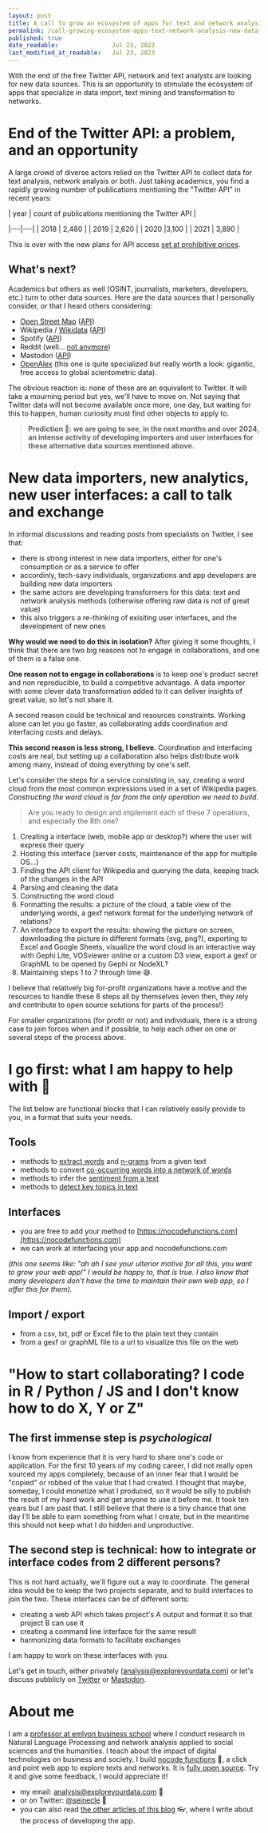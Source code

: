 ```yaml
---
layout: post
title: A call to grow an ecosystem of apps for text and network analysis on new data sources
permalink: /call-growing-ecosystem-apps-text-network-analysis-new-data-sources/
published: true
date_readable:               Jul 23, 2023
last_modified_at_readable:   Jul 23, 2023
---
```

With the end of the free Twitter API, network and text analysts are looking for new data sources. This is an opportunity to stimulate the ecosystem of apps that specialize in data import, text mining and transformation to networks.

# End of the Twitter API: a problem, and an opportunity
A large crowd of diverse actors relied on the Twitter API to collect data for text analysis, network analysis or both.
Just taking academics, you find a rapidly growing number of publications mentioning the "Twitter API" in recent years:

|  year | count of publications mentioning the Twitter API  |

|---|---|
| 2018  | 2,480  |
| 2019  | 2,620  |
| 2020  |3,100   |
| 2021  | 3,890  |

This is over with the new plans for API access [set at prohibitive prices](https://developer.twitter.com/en/products/twitter-api).

## What's next?
Academics but others as well (OSINT, journalists, marketers, developers, etc.) turn to other data sources.
Here are the data sources that I personally consider, or that I heard others considering:

- [Open Street Map](https://www.openstreetmap.org/#map=5/46.449/2.210) ([API](https://wiki.openstreetmap.org/wiki/API))
- Wikipedia / [Wikidata](https://www.wikidata.org/wiki/Wikidata:Main_Page) ([API](https://www.wikidata.org/wiki/Wikidata:Data_access/en))
- Spotify ([API](https://developer.spotify.com/documentation/web-api))
- Reddit (well... [not anymore](https://en.wikipedia.org/wiki/2023_Reddit_API_controversy))
- Mastodon ([API](https://docs.joinmastodon.org/api/))
- [OpenAlex](https://openalex.org/) (this one is quite specialized but really worth a look: gigantic, free access to global scientometric data).

The obvious reaction is: none of these are an equivalent to Twitter.
It will take a mourning period but yes, we'll have to move on.
Not saying that Twitter data will not become available once more, one day, but waiting for this to happen, human curiosity must find other objects to apply to.

> **Prediction 🔮: we are going to see, in the next months and over 2024, an intense activity of developing importers and user interfaces for these alternative data sources mentioned above.**

# New data importers, new analytics, new user interfaces: a call to talk and exchange
In informal discussions and reading posts from specialists on Twitter, I see that:

- there is strong interest in new data importers, either for one's consumption or as a service to offer
- accordinly, tech-savy individuals, organizations and app developers are building new data importers
- the same actors are developing transformers for this data: text and network analysis methods (otherwise offering raw data is not of great value)
- this also triggers a re-thinking of exisiting user interfaces, and the development of new ones

**Why would we need to do this in isolation?**
After giving it some thoughts, I think that there are two big reasons not to engage in collaborations, and one of them is a false one.

**One reason not to engage in collaborations** is to keep one's product secret and non reproducible, to build a competitive advantage.
A data importer with some clever data transformation added to it can deliver insights of great value, so let's not share it.

A second reason could be technical and resources constraints.
Working alone can let you go faster, as collaborating adds coordination and interfacing costs and delays.

**This second reason is less strong, I believe.**
Coordination and interfacing costs are real, but setting up a collaboration also helps distribute work among many, instead of doing everything by one's self.

Let's consider the steps for a service consisting in, say, creating a word cloud from the most common expressions used in a set of Wikipedia pages.
*Constructing the word cloud is far from the only operation we need to build*.

> Are you ready to design and implement each of these 7 operations, and especially the 8th one?

1. Creating a interface (web, mobile app or desktop?) where the user will express their query
2. Hosting this interface (server costs, maintenance of the app for multiple OS...)
3. Finding the API client for Wikipedia and querying the data, keeping track of the changes in the API
4. Parsing and cleaning the data
5. Constructing the word cloud
6. Formatting the results: a picture of the cloud, a table view of the underlying words, a gexf network format for the underlying network of relations?
7. An interface to export the results: showing the picture on screen, downloading the picture in different formats (svg, png?), exporting to Excel and Google Sheets, visualize the word cloud in an interactive way with Gephi Lite, VOSviewer online or a custom D3 view, export a gexf or GraphML to be opened by Gephi or NodeXL?
8. Maintaining steps 1 to 7 through time 😅.

I believe that relatively big for-profit organizations have a motive and the resources to handle these 8 steps all by themselves (even then, they rely and contribute to open source solutions for parts of the process!)

For smaller organizations (for profit or not) and individuals, there is a strong case to join forces when and if possible, to help each other on one or several steps of the process above.

# I go first: what I am happy to help with 🤗

The list below are functional blocks that I can relatively easily provide to you, in a format that suits your needs.

## Tools

- methods to [extract words](https://github.com/seinecle/umigon-tokenizer) and [n-grams](https://github.com/seinecle/umigon-ngram-ops) from a given text
- methods to convert [co-occurring words into a network of words](https://github.com/seinecle/cowo-function)
- methods to infer the [sentiment from a text](https://github.com/seinecle/umigon-family/tree/main/umigon-core)
- methods to [detect key topics in text](https://github.com/seinecle/topics-detection-function)

## Interfaces

-  you are free to add your method to [https://nocodefunctions.com](https://nocodefunctions.com)
-  we can work at interfacing your app and nocodefunctions.com

*(this one seems like: "ah ah I see your ulterior motive for all this, you want to grow your web app!" I would be happy to, that is true. I also know that many developers don't have the time to maintain their own web app, so I offer this for them).*

## Import / export

- from a csv, txt, pdf or Excel file to the plain text they contain
- from a gexf or graphML file to a url to visualize this file on the web

# "How to start collaborating? I code in R / Python / JS and I don't know how to do X, Y or Z"
## The first immense step is *psychological*
I know from experience that it is very hard to share one's code or application.
For the first 10 years of my coding career, I did not really open sourced my apps completely, because of an inner fear that I would be "copied" or robbed of the value that I had created.
I thought that maybe, someday, I could monetize what I produced, so it would be silly to publish the result of my hard work and get anyone to use it before me.
It took ten years but I am past that.
I still believe that there is a tiny chance that one day I'll be able to earn something from what I create, but in the meantime this should not keep what I do hidden and unproductive.

## The second step is technical: how to integrate or interface codes from 2 different persons? 
This is not hard actually, we'll figure out a way to coordinate.
The general idea would be to keep the two projects separate, and to build interfaces to join the two.
These interfaces can be of different sorts:

- creating a web API which takes project's A output and format it so that project B can use it
- creating a command line interface for the same result
- harmonizing data formats to facilitate exchanges

I am happy to work on these interfaces with you.

Let's get in touch, either privately ([analysis@exploreyourdata.com](mailto:analysis@exploreyourdata.com)) or let's discuss pubblicly on [Twitter](https://twitter.com/seinecle) or [Mastodon](https://ioc.exchange/@seinecle).

# About me
I am a [professor at emlyon business school](https://www.linkedin.com/in/levallois/) where I conduct research in Natural Language Processing and network analysis applied to social sciences and the humanities. I teach about the impact of digital technologies on business and society. I  build [nocode functions](https://nocodefunctions.com) 🔎, a click and point web app to explore texts and networks. It is [fully open source](https://github.com/seinecle/nocodefunctions). Try it and give some feedback, I would appreciate it!

* my email: [analysis@exploreyourdata.com](mailto:analysis@exploreyourdata.com) 📧
* or on Twitter: [@seinecle](https://twitter.com/seinecle) 📱
* you can also read [the other articles of this blog](https://nocodefunctions.com/blog) 👓, where I write about the process of developing the app.


